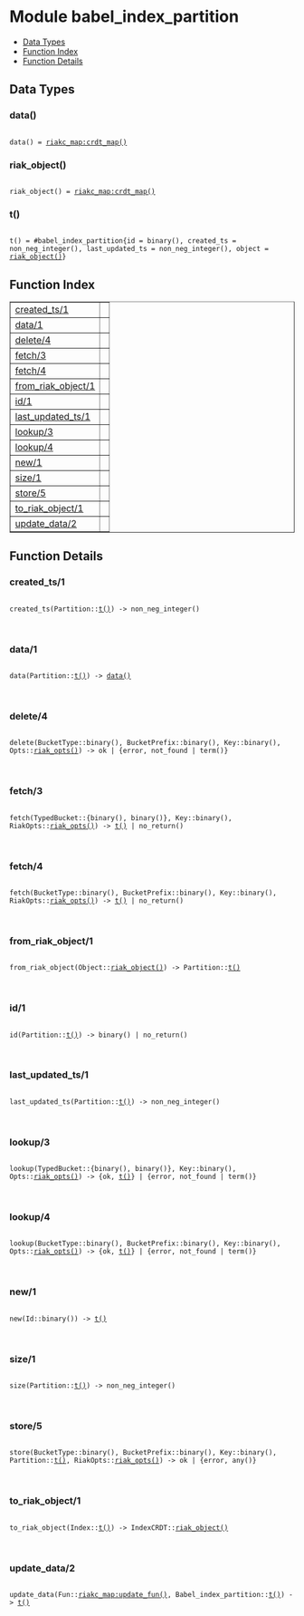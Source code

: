 

# Module babel_index_partition #
* [Data Types](#types)
* [Function Index](#index)
* [Function Details](#functions)

<a name="types"></a>

## Data Types ##




### <a name="type-data">data()</a> ###


<pre><code>
data() = <a href="riakc_map.md#type-crdt_map">riakc_map:crdt_map()</a>
</code></pre>




### <a name="type-riak_object">riak_object()</a> ###


<pre><code>
riak_object() = <a href="riakc_map.md#type-crdt_map">riakc_map:crdt_map()</a>
</code></pre>




### <a name="type-t">t()</a> ###


<pre><code>
t() = #babel_index_partition{id = binary(), created_ts = non_neg_integer(), last_updated_ts = non_neg_integer(), object = <a href="#type-riak_object">riak_object()</a>}
</code></pre>

<a name="index"></a>

## Function Index ##


<table width="100%" border="1" cellspacing="0" cellpadding="2" summary="function index"><tr><td valign="top"><a href="#created_ts-1">created_ts/1</a></td><td></td></tr><tr><td valign="top"><a href="#data-1">data/1</a></td><td></td></tr><tr><td valign="top"><a href="#delete-4">delete/4</a></td><td></td></tr><tr><td valign="top"><a href="#fetch-3">fetch/3</a></td><td></td></tr><tr><td valign="top"><a href="#fetch-4">fetch/4</a></td><td></td></tr><tr><td valign="top"><a href="#from_riak_object-1">from_riak_object/1</a></td><td></td></tr><tr><td valign="top"><a href="#id-1">id/1</a></td><td></td></tr><tr><td valign="top"><a href="#last_updated_ts-1">last_updated_ts/1</a></td><td></td></tr><tr><td valign="top"><a href="#lookup-3">lookup/3</a></td><td></td></tr><tr><td valign="top"><a href="#lookup-4">lookup/4</a></td><td></td></tr><tr><td valign="top"><a href="#new-1">new/1</a></td><td></td></tr><tr><td valign="top"><a href="#size-1">size/1</a></td><td></td></tr><tr><td valign="top"><a href="#store-5">store/5</a></td><td></td></tr><tr><td valign="top"><a href="#to_riak_object-1">to_riak_object/1</a></td><td></td></tr><tr><td valign="top"><a href="#update_data-2">update_data/2</a></td><td></td></tr></table>


<a name="functions"></a>

## Function Details ##

<a name="created_ts-1"></a>

### created_ts/1 ###

<pre><code>
created_ts(Partition::<a href="#type-t">t()</a>) -&gt; non_neg_integer()
</code></pre>
<br />

<a name="data-1"></a>

### data/1 ###

<pre><code>
data(Partition::<a href="#type-t">t()</a>) -&gt; <a href="#type-data">data()</a>
</code></pre>
<br />

<a name="delete-4"></a>

### delete/4 ###

<pre><code>
delete(BucketType::binary(), BucketPrefix::binary(), Key::binary(), Opts::<a href="#type-riak_opts">riak_opts()</a>) -&gt; ok | {error, not_found | term()}
</code></pre>
<br />

<a name="fetch-3"></a>

### fetch/3 ###

<pre><code>
fetch(TypedBucket::{binary(), binary()}, Key::binary(), RiakOpts::<a href="#type-riak_opts">riak_opts()</a>) -&gt; <a href="#type-t">t()</a> | no_return()
</code></pre>
<br />

<a name="fetch-4"></a>

### fetch/4 ###

<pre><code>
fetch(BucketType::binary(), BucketPrefix::binary(), Key::binary(), RiakOpts::<a href="#type-riak_opts">riak_opts()</a>) -&gt; <a href="#type-t">t()</a> | no_return()
</code></pre>
<br />

<a name="from_riak_object-1"></a>

### from_riak_object/1 ###

<pre><code>
from_riak_object(Object::<a href="#type-riak_object">riak_object()</a>) -&gt; Partition::<a href="#type-t">t()</a>
</code></pre>
<br />

<a name="id-1"></a>

### id/1 ###

<pre><code>
id(Partition::<a href="#type-t">t()</a>) -&gt; binary() | no_return()
</code></pre>
<br />

<a name="last_updated_ts-1"></a>

### last_updated_ts/1 ###

<pre><code>
last_updated_ts(Partition::<a href="#type-t">t()</a>) -&gt; non_neg_integer()
</code></pre>
<br />

<a name="lookup-3"></a>

### lookup/3 ###

<pre><code>
lookup(TypedBucket::{binary(), binary()}, Key::binary(), Opts::<a href="#type-riak_opts">riak_opts()</a>) -&gt; {ok, <a href="#type-t">t()</a>} | {error, not_found | term()}
</code></pre>
<br />

<a name="lookup-4"></a>

### lookup/4 ###

<pre><code>
lookup(BucketType::binary(), BucketPrefix::binary(), Key::binary(), Opts::<a href="#type-riak_opts">riak_opts()</a>) -&gt; {ok, <a href="#type-t">t()</a>} | {error, not_found | term()}
</code></pre>
<br />

<a name="new-1"></a>

### new/1 ###

<pre><code>
new(Id::binary()) -&gt; <a href="#type-t">t()</a>
</code></pre>
<br />

<a name="size-1"></a>

### size/1 ###

<pre><code>
size(Partition::<a href="#type-t">t()</a>) -&gt; non_neg_integer()
</code></pre>
<br />

<a name="store-5"></a>

### store/5 ###

<pre><code>
store(BucketType::binary(), BucketPrefix::binary(), Key::binary(), Partition::<a href="#type-t">t()</a>, RiakOpts::<a href="#type-riak_opts">riak_opts()</a>) -&gt; ok | {error, any()}
</code></pre>
<br />

<a name="to_riak_object-1"></a>

### to_riak_object/1 ###

<pre><code>
to_riak_object(Index::<a href="#type-t">t()</a>) -&gt; IndexCRDT::<a href="#type-riak_object">riak_object()</a>
</code></pre>
<br />

<a name="update_data-2"></a>

### update_data/2 ###

<pre><code>
update_data(Fun::<a href="riakc_map.md#type-update_fun">riakc_map:update_fun()</a>, Babel_index_partition::<a href="#type-t">t()</a>) -&gt; <a href="#type-t">t()</a>
</code></pre>
<br />

